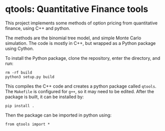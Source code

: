 # qtools: Quantitative Finance tools

This project implements some methods of option pricing from quantitative finance, using C++ and python. 

The methods are the binomial tree model, and simple Monte Carlo simulation. The code is mostly in C++, but wrapped as a Python package using Cython. 

To install the Python package, clone the repository, enter the directory, and run:

```
rm -rf build
python3 setup.py build
```

This compiles the C++ code and creates a python package called `qtools`. The `Makefile` is configured for `g++`, so it may need to be edited. After the package is built, it can be installed by:

```
pip install .
```

Then the package can be imported in python using:

```
from qtools import *
```

